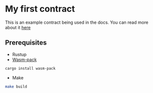 # My first contract

This is an example contract being used in the docs. You can read more about it [here](https://docs.dusk.network/404)

## Prerequisites

- Rustup
- [Wasm-pack](https://github.com/rustwasm/wasm-pack)

```bash
cargo install wasm-pack
```
- Make
```bash
make build
```
